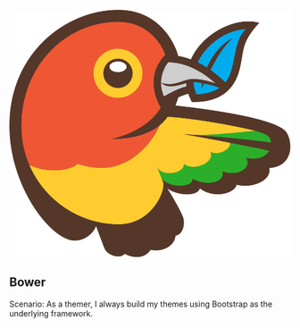 ![Bower](img/bower-logo.svg)
## Bower
Scenario: As a themer, I always build my themes using Bootstrap as the underlying framework.